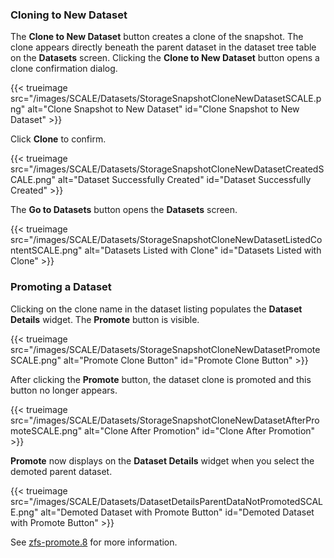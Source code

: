 &NewLine;

### Cloning to New Dataset

The **Clone to New Dataset** button creates a clone of the snapshot. The clone appears directly beneath the parent dataset in the dataset tree table on the **Datasets** screen. Clicking the **Clone to New Dataset** button opens a clone confirmation dialog.

{{< trueimage src="/images/SCALE/Datasets/StorageSnapshotCloneNewDatasetSCALE.png" alt="Clone Snapshot to New Dataset" id="Clone Snapshot to New Dataset" >}}

Click **Clone** to confirm.

{{< trueimage src="/images/SCALE/Datasets/StorageSnapshotCloneNewDatasetCreatedSCALE.png" alt="Dataset Successfully Created" id="Dataset Successfully Created" >}}

The **Go to Datasets** button opens the **Datasets** screen.

{{< trueimage src="/images/SCALE/Datasets/StorageSnapshotCloneNewDatasetListedContentSCALE.png" alt="Datasets Listed with Clone" id="Datasets Listed with Clone" >}}

### Promoting a Dataset

Clicking on the clone name in the dataset listing populates the **Dataset Details** widget. The **Promote** button is visible.

{{< trueimage src="/images/SCALE/Datasets/StorageSnapshotCloneNewDatasetPromoteSCALE.png" alt="Promote Clone Button" id="Promote Clone Button" >}}

After clicking the **Promote** button, the dataset clone is promoted and this button no longer appears.

{{< trueimage src="/images/SCALE/Datasets/StorageSnapshotCloneNewDatasetAfterPromoteSCALE.png" alt="Clone After Promotion" id="Clone After Promotion" >}}

**Promote** now displays on the **Dataset Details** widget when you select the demoted parent dataset.

{{< trueimage src="/images/SCALE/Datasets/DatasetDetailsParentDataNotPromotedSCALE.png" alt="Demoted Dataset with Promote Button" id="Demoted Dataset with Promote Button" >}}

See [zfs-promote.8](https://openzfs.github.io/openzfs-docs/man/8/zfs-promote.8.html) for more information.
